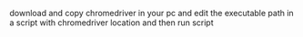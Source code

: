 download and copy chromedriver in your pc and edit the executable path in a script with chromedriver location and then run script
